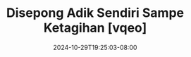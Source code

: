 --- 
title: "Disepong Adik Sendiri Sampe Ketagihan [vqeo]"
description: "  bokeh Disepong Adik Sendiri Sampe Ketagihan [vqeo] yandek video full terbaru"
date: 2024-10-29T19:25:03-08:00
file_code: "lr18mylf48tv"
draft: false
cover: "ptaz4ithzhec07um.jpg"
tags: ["Disepong", "Adik", "Sendiri", "Sampe", "Ketagihan", "bokep-indo", "bokep-viral", "bokep-ig"]
length: 20
fld_id: "1398457"
foldername: "Adik sendiri"
categories: ["Adik sendiri"]
views: 125
---
